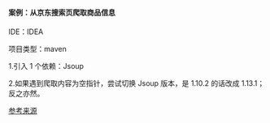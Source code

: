 #### 案例：从京东搜索页爬取商品信息

IDE：IDEA

项目类型：maven

1.引入 1 个依赖：Jsoup

2.如果遇到爬取内容为空指针，尝试切换 Jsoup 版本，是 1.10.2 的话改成 1.13.1；反之亦然。

[参考来源](https://www.bilibili.com/video/BV17a4y1x7zq?p=16)

